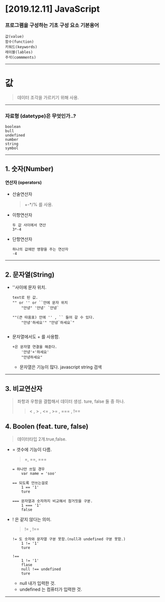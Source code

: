 [2019.12.11] JavaScript
=======================
### 프로그램을 구성하는 기초 구성 요소 기본용어
    값(value)
    함수(function)
    키워드(keywords)
    레이블(lables)
    주석(commments)
*********
# 값
>데이터 조각을 가르키기 위해 사용.
***
### 자료형 (datetype)은 무엇인가..?
```
boolean
bull
undefined
number
string
symbol
```
***
## 1. 숫자(Number)
#### 연산자 (operators)
* 산술연산자
    >+-*/% 를 사용.
* 이항연산자
    ```
    두 값 사이에서 연산
    3*-4
    ```
* 단항연산자
    ```
    하나의 값에만 영향을 주는 연산자
    -4
    ```
***
## 2. 문자열(String)
* ''사이에 문자 위치.
    ```
    text로 된 값.
    "" or '' or ``안에 문자 위치
        "안녕" '안녕' `안녕`

    ""(큰 따옴표) 안에 '' , `` 들어 갈 수 있다.
        "안녕'하세요'" "안녕`하세요`"
        
    ```
* 문자열에서도 + 를 사용함.

    ```
    +은 문자열 연결을 해준다.
        '안녕'+'하세요'
        "안녕하세요"
    ```
    - 문자열은 기능이 많다. javascript string 검색
***
## 3. 비교연산자
> 좌항과 우항을 결합해서 데이터 생성. ture, false 둘 중 하나.
>> < , > , <= , >= , === , !==

## 4. Boolen (feat. ture, false)
> 데이터타입 2개.true,false.
* = 갯수에 기능이 다름.
    > =, ==, ===
    ```
    = 하나만 쓰일 경우
        var name = 'soo'

    == 되도록 안쓰는걸로
        1 == '1'
        ture

    === 문자열과 숫자까지 비교해서 참거짓을 구분.
        1 === '1'
        false
    ```
* ! 은 같지 않다는 의미.
    
    > != , !== 
    ```
    != 도 숫자와 문자열 구분 못함.(null과 undefined 구분 못함.)
        1 != '1'
        ture

    !==
        1 != '1'
        flase
        null !== undefined
        ture
    ```
    - null 내가 입력한 것.
    - undefined 는 컴퓨터가 입력한 것.
***
